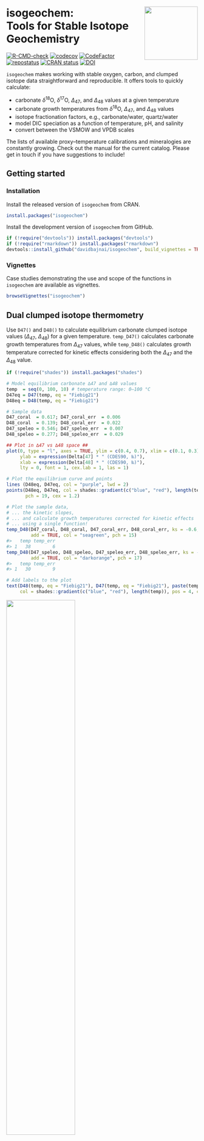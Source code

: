 
<!-- README.md is generated from README.Rmd. Please edit that file -->

# isogeochem: <img src="man/figures/logo.png" align="right" width="140"/> <br/> Tools for Stable Isotope Geochemistry

<!-- badges: start -->

[![R-CMD-check](https://github.com/davidbajnai/isogeochem/workflows/R-CMD-check/badge.svg)](https://github.com/davidbajnai/isogeochem/actions)
[![codecov](https://codecov.io/gh/davidbajnai/isogeochem/branch/main/graph/badge.svg?token=srtusVq2Im)](https://app.codecov.io/gh/davidbajnai/isogeochem)
[![CodeFactor](https://www.codefactor.io/repository/github/davidbajnai/isogeochem/badge)](https://www.codefactor.io/repository/github/davidbajnai/isogeochem)
[![repostatus](https://www.repostatus.org/badges/latest/active.svg)](https://www.repostatus.org/#active)
[![CRAN
status](https://www.r-pkg.org/badges/version/isogeochem)](https://CRAN.R-project.org/package=isogeochem)
[![DOI](https://zenodo.org/badge/401782303.svg)](https://zenodo.org/badge/latestdoi/401782303)
<!-- badges: end -->

`isogeochem` makes working with stable oxygen, carbon, and clumped
isotope data straightforward and reproducible. It offers tools to
quickly calculate:

-   carbonate *δ*<sup>18</sup>O, *δ*<sup>17</sup>O, *∆*<sub>47</sub>,
    and *∆*<sub>48</sub> values at a given temperature
-   carbonate growth temperatures from *δ*<sup>18</sup>O,
    *∆*<sub>47</sub>, and *∆*<sub>48</sub> values
-   isotope fractionation factors, e.g., carbonate/water, quartz/water
-   model DIC speciation as a function of temperature, pH, and salinity
-   convert between the VSMOW and VPDB scales

The lists of available proxy–temperature calibrations and mineralogies
are constantly growing. Check out the manual for the current catalog.
Please get in touch if you have suggestions to include!

## Getting started

### Installation

Install the released version of `isogeochem` from CRAN.

``` r
install.packages("isogeochem")
```

Install the development version of `isogeochem` from GitHub.

``` r
if (!require("devtools")) install.packages("devtools")
if (!require("rmarkdown")) install.packages("rmarkdown")
devtools::install_github("davidbajnai/isogeochem", build_vignettes = TRUE)
```

### Vignettes

Case studies demonstrating the use and scope of the functions in
`isogeochem` are available as vignettes.

``` r
browseVignettes("isogeochem")
```

## Dual clumped isotope thermometry

Use `D47()` and `D48()` to calculate equilibrium carbonate clumped
isotope values (*∆*<sub>47</sub>, *∆*<sub>48</sub>) for a given
temperature. `temp_D47()` calculates carbonate growth temperatures from
*∆*<sub>47</sub> values, while `temp_D48()` calculates growth
temperature corrected for kinetic effects considering both the
*∆*<sub>47</sub> and the *∆*<sub>48</sub> value.

``` r
if (!require("shades")) install.packages("shades")

# Model equilibrium carbonate ∆47 and ∆48 values
temp  = seq(0, 100, 10) # temperature range: 0—100 °C
D47eq = D47(temp, eq = "Fiebig21")
D48eq = D48(temp, eq = "Fiebig21")

# Sample data
D47_coral  = 0.617; D47_coral_err  = 0.006
D48_coral  = 0.139; D48_coral_err  = 0.022
D47_speleo = 0.546; D47_speleo_err  = 0.007
D48_speleo = 0.277; D48_speleo_err  = 0.029

## Plot in ∆47 vs ∆48 space ##
plot(0, type = "l", axes = TRUE, ylim = c(0.4, 0.7), xlim = c(0.1, 0.3),
     ylab = expression(Delta[47] * " (CDES90, ‰)"),
     xlab = expression(Delta[48] * " (CDES90, ‰)"),
     lty = 0, font = 1, cex.lab = 1, las = 1)

# Plot the equilibrium curve and points
lines (D48eq, D47eq, col = "purple", lwd = 2)
points(D48eq, D47eq, col = shades::gradient(c("blue", "red"), length(temp)),
       pch = 19, cex = 1.2)

# Plot the sample data,
# ... the kinetic slopes,
# ... and calculate growth temperatures corrected for kinetic effects
# ... using a single function!
temp_D48(D47_coral, D48_coral, D47_coral_err, D48_coral_err, ks = -0.6,
         add = TRUE, col = "seagreen", pch = 15)
#>   temp temp_err
#> 1   38        6
temp_D48(D47_speleo, D48_speleo, D47_speleo_err, D48_speleo_err, ks = -1,
         add = TRUE, col = "darkorange", pch = 17)
#>   temp temp_err
#> 1   30        9

# Add labels to the plot
text(D48(temp, eq = "Fiebig21"), D47(temp, eq = "Fiebig21"), paste(temp, "°C"),
     col = shades::gradient(c("blue", "red"), length(temp)), pos = 4, cex = 0.8)
```

<img src="man/figures/README-Figure1-1.png" width="60%" />

## Triple oxygen isotopes

`d17O_c()` calculates equilibrium carbonate oxygen isotope values
(*δ*<sup>18</sup>O, *δ*<sup>17</sup>O, *∆*<sup>17</sup>O) for a given
temperature and ambient water composition. Use the `mix_d17O()` function
to calculate mixing curves in triple oxygen isotope space, e.g., for
modeling diagenesis.

``` r
if (!require("shades")) install.packages("shades")

# Model equilibrium calcite
temp  = seq(0, 50, 10) # temperature range: 0—50 °C
d18O_H2O = -1
d18Op = prime(d17O_c(temp, d18O_H2O, eq18 = "Daeron19")[, 1])
D17O  = d17O_c(temp, d18O_H2O, eq18 = "Daeron19")[, 3]

# Model progressing meteoric diagenetic alteration 
em_equi = d17O_c(10, d18O_H2O, eq18 = "Daeron19") # equilibrium endmember
em_diag = d17O_c(25, -10, eq18 = "Daeron19") # diagenetic endmember
mix = mix_d17O(d18O_A = em_equi[1], d17O_A = em_equi[2],
               d18O_B = em_diag[1], d17O_B = em_diag[2])

## Plot in ∆17O vs d'18O space ##
plot(0, type = "l", ylim = c(-0.1,-0.04), xlim = c(15, 40),
     xlab = expression(delta * "'" ^ 18 * "O"[c] * " (‰, VSMOW)"),
     ylab = expression(Delta ^ 17 * "O (‰, VSMOW)"),
     lty = 0, font = 1, cex.lab = 1, las = 1)

# Plot the equilibrium curve and points
lines(d18Op, D17O, col = "purple", lwd = 2)
points(d18Op, D17O, col = shades::gradient(c("blue", "red"), length(temp)),
       pch = 19, cex = 1.2)

# Plot the mixing model between the equilibrium and diagenetic endmembers
lines(prime(mix[, 1]), mix[, 2], col = "tan4", lty = 2, lwd = 2)
points(prime(mix[, 1]), mix[, 2],
       col = shades::gradient(c("#3300CC", "tan4"), length(seq(0, 10, 1))),
       pch = 18, cex = 1.2)

# Add labels to the plot
text(d18Op + 0.5, D17O, paste(temp, "°C"), pos = 4, cex = 1,
     col = shades::gradient(c("blue", "red"), length(temp)))
text(prime(mix[, 1]), mix[, 2], paste(mix[, 3], "%"), pos = 1, cex = 0.5,
     col = shades::gradient(c("#3300CC", "tan4"), length(seq(0, 10, 1))))
```

<img src="man/figures/README-Figure2-1.png" width="60%" />

## Thermometry

Use `isogeochem` to calculate crystallization temperatures from
carbonate *δ*<sup>18</sup>O and *∆*<sub>47</sub> values.

``` r
# Temperature from D47 with or without errors
temp_D47(D47_CDES90 = 0.601, eq = "Petersen19")
#> [1] 24.9
temp_D47(D47_CDES90 = 0.601,
         D47_error = 0.008 ,
         eq = "Anderson21")
#>   temp temp_err
#> 1 22.6      2.7

# Temperature from d18O
temp_d18O(
  d18O_c_VSMOW = 30,
  d18O_H2O_VSMOW = 0,
  min = "calcite",
  eq = "Watkins13")
#> [1] 25.9
```

## Fractionation factors

Use `isogeochem` to calculate <sup>16</sup>O/<sup>18</sup>O
fractionation factors at given temperatures.

``` r
if (!require("viridisLite")) install.packages("viridisLite")

plot(0, type = "l", las = 1, yaxt = "n", 
     xlim = c(10, 30), ylim = c(-30, 50),
     xlab = "Temperature (°C)",
     ylab = expression("Equilibrium enrichment in "^18*"O relative to H"[2]*"O (‰)"))
axis(2, seq(-30, 50, 10), las = 1)

temps = seq(10, 30, 1)
d18O_H2O_VSMOW = 0
cols = viridisLite::viridis(7, option = "C")

text(10, 45, expression("CO"[2]*" (aq)"), col = cols[1], adj = c(0, 0))
lines(temps, A_from_a(a18_CO2aq_H2O(temps), d18O_H2O_VSMOW),
      lwd = 2, lty = 2, col = cols[1])
text(10, 35, expression("HCO"[3]^"–"), col = cols[2], adj = c(0, 0))
lines(temps, A_from_a(a18_HCO3_H2O(temps), d18O_H2O_VSMOW),
      lwd = 2, lty = 2, col = cols[2])
text(10, 30, "calcite", col = cols[3], adj = c(0, 0))
lines(temps, A_from_a(a18_c_H2O(temps, "calcite", "Daeron19"), d18O_H2O_VSMOW),
  lwd = 2, lty = 1, col = cols[3])
text(10, 21, expression("CO"[3]^"2–"), col = cols[4], adj = c(0, 0))
lines(temps, A_from_a(a18_CO3_H2O(temps), d18O_H2O_VSMOW),
  lwd = 2, lty = 2, col = cols[4])
text(10, 1, expression("H"[2]*"O"), col = cols[5], adj = c(0, 0))
lines(temps, rep(d18O_H2O_VSMOW, length(temps)),
      lwd = 3, lty = 1, col = cols[5])
text(10, -23, expression("OH"^"–"), col = cols[6], adj = c(0, 0))
lines(temps, B_from_a(a18_H2O_OH(temps, eq = "Z20-X3LYP"), d18O_H2O_VSMOW),
  lwd = 2, lty = 1, col = cols[6])
```

<img src="man/figures/README-Figure3-1.png" width="60%" />

## Utility functions

``` r
# Convert between the VSMOW and VPDB scales:
to_VPDB(32)
#> [1] 1.05032
to_VSMOW(1)
#> [1] 31.95092

# Convert between classical delta and delta prime values:
prime(10)
#> [1] 9.950331
unprime(9.95)
#> [1] 9.999666

# Calculate isotope fractionation factors:
a_A_B(A = 30.40, B = 0.15)
#> [1] 1.030245
epsilon(a_A_B(A = 30.40, B = 0.15))
#> [1] 30.24546
```

## Datasets

Within `isogeochem` you have quick access to important datasets.

| Name         | Description                                                      | Reference                    |
|--------------|------------------------------------------------------------------|------------------------------|
| `devilshole` | The original Devils Hole carbonate *δ*<sup>18</sup>O time series | Winograd et al. (2006)       |
| `LR04`       | A benthic foraminifera *δ*<sup>18</sup>O stack                   | Lisiecki & Raymo (2005)      |
| `GTS2020`    | An abridged version of the GTS2020 oxygen isotope stack          | Grossman & Joachimski (2020) |

For more information on the datasets please have a look at the
corresponding documentation, e.g., `?devilshole`

------------------------------------------------------------------------

## See also

There are several other R packages that complement `isogeochem` and are
worth checking out:

[`viridisLite`](https://github.com/sjmgarnier/viridisLite) and
[`viridis`](https://github.com/sjmgarnier/viridis) produce color-blind
and black-and-white printer friendly color scales.

[`clumpedr`](https://github.com/isoverse/clumpedr/) works with
[`isoreader`](https://github.com/isoverse/isoreader) to read in raw
measurement data and reproducibly process the results to clumped isotope
values.

[`seasonalclumped`](https://github.com/nielsjdewinter/seasonalclumped)
can be used to reconstruct temperature and salinity variations from
seasonal oxygen and clumped isotope records.

[`deeptime`](https://github.com/willgearty/deeptime) adds geological
timescales to ggplots.
